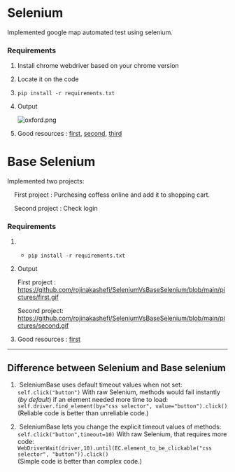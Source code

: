 # Selenium

Implemented google map automated test using selenium.

### Requirements

1. Install chrome webdriver based on your chrome version

2. Locate it on the code

3. ```
   pip install -r requirements.txt
   ```

4. Output
   
   ![oxford.png](https://github.com/rojinakashefi/SeleniumVsBaseSelenium/blob/main/pictures/oxford.png)
   
   

5. Good resources : [first](https://www.selenium.dev/selenium/docs/api/py/webdriver_remote/selenium.webdriver.remote.webdriver.html#selenium.webdriver.remote.webdriver.WebDriver.find_element), [second](https://stackoverflow.com/questions/71097378/selenium-common-exceptions-invalidargumentexception-message-invalid-argument), [third](https://www.selenium.dev/selenium/docs/api/py/webdriver/selenium.webdriver.common.by.html#module-selenium.webdriver.common.by)

# Base Selenium

Implemented two projects:

    First project : Purchesing coffess online and add it to shopping cart.

    Second project : Check login 

### Requirements

1. - ```
     pip install -r requirements.txt
     ```

2. Output
   
   First project :
   https://github.com/rojinakashefi/SeleniumVsBaseSelenium/blob/main/pictures/first.gif
   
   Second project:
   https://github.com/rojinakashefi/SeleniumVsBaseSelenium/blob/main/pictures/second.gif

3. Good resources : [first](https://seleniumbase.io/)

----

## Difference between Selenium and Base selenium

1.  SeleniumBase uses default timeout values when not set:  
   `self.click("button")` 
   With raw Selenium, methods would fail instantly (*by default*) if an element needed more time to load: 
   `self.driver.find_element(by="css selector", value="button").click()`  
   (Reliable code is better than unreliable code.)

2.  SeleniumBase lets you change the explicit timeout values of methods:  
   `self.click("button",timeout=10)` 
   With raw Selenium, that requires more code: 
   `WebDriverWait(driver,10).until(EC.element_to_be_clickable("css selector", "button")).click()`  
   (Simple code is better than complex code.)
